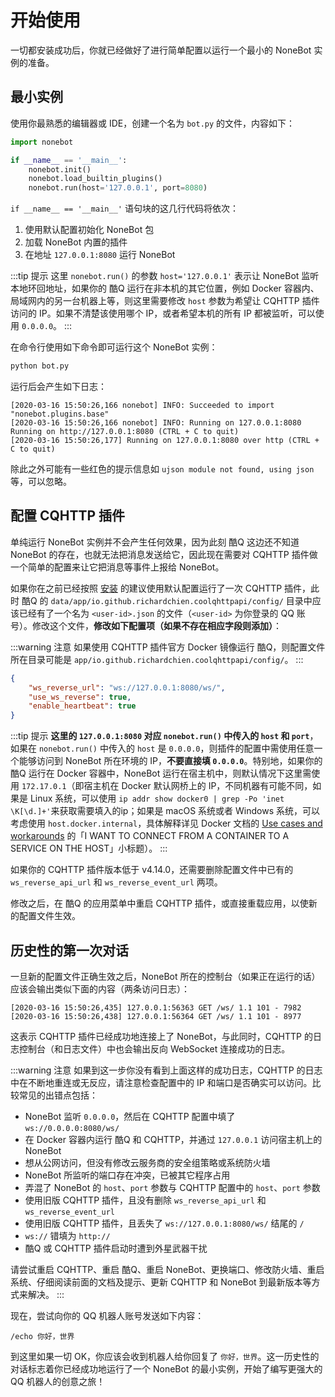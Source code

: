 # 开始使用

一切都安装成功后，你就已经做好了进行简单配置以运行一个最小的 NoneBot 实例的准备。

## 最小实例

使用你最熟悉的编辑器或 IDE，创建一个名为 `bot.py` 的文件，内容如下：

```python
import nonebot

if __name__ == '__main__':
    nonebot.init()
    nonebot.load_builtin_plugins()
    nonebot.run(host='127.0.0.1', port=8080)
```

`if __name__ == '__main__'` 语句块的这几行代码将依次：

1. 使用默认配置初始化 NoneBot 包
2. 加载 NoneBot 内置的插件
3. 在地址 `127.0.0.1:8080` 运行 NoneBot

:::tip 提示
这里 `nonebot.run()` 的参数 `host='127.0.0.1'` 表示让 NoneBot 监听本地环回地址，如果你的 酷Q 运行在非本机的其它位置，例如 Docker 容器内、局域网内的另一台机器上等，则这里需要修改 `host` 参数为希望让 CQHTTP 插件访问的 IP。如果不清楚该使用哪个 IP，或者希望本机的所有 IP 都被监听，可以使用 `0.0.0.0`。
:::

在命令行使用如下命令即可运行这个 NoneBot 实例：

```bash
python bot.py
```

运行后会产生如下日志：

```
[2020-03-16 15:50:26,166 nonebot] INFO: Succeeded to import "nonebot.plugins.base"
[2020-03-16 15:50:26,166 nonebot] INFO: Running on 127.0.0.1:8080
Running on http://127.0.0.1:8080 (CTRL + C to quit)
[2020-03-16 15:50:26,177] Running on 127.0.0.1:8080 over http (CTRL + C to quit)
```

除此之外可能有一些红色的提示信息如 `ujson module not found, using json` 等，可以忽略。

## 配置 CQHTTP 插件

单纯运行 NoneBot 实例并不会产生任何效果，因为此刻 酷Q 这边还不知道 NoneBot 的存在，也就无法把消息发送给它，因此现在需要对 CQHTTP 插件做一个简单的配置来让它把消息等事件上报给 NoneBot。

如果你在之前已经按照 [安装](/guide/installation.md) 的建议使用默认配置运行了一次 CQHTTP 插件，此时 酷Q 的 `data/app/io.github.richardchien.coolqhttpapi/config/` 目录中应该已经有了一个名为 `<user-id>.json` 的文件（`<user-id>` 为你登录的 QQ 账号）。修改这个文件，**修改如下配置项（如果不存在相应字段则添加）**：

:::warning 注意
如果使用 CQHTTP 插件官方 Docker 镜像运行 酷Q，则配置文件所在目录可能是 `app/io.github.richardchien.coolqhttpapi/config/`。
:::

```json
{
    "ws_reverse_url": "ws://127.0.0.1:8080/ws/",
    "use_ws_reverse": true,
    "enable_heartbeat": true
}
```

:::tip 提示
**这里的 `127.0.0.1:8080` 对应 `nonebot.run()` 中传入的 `host` 和 `port`**，如果在 `nonebot.run()` 中传入的 `host` 是 `0.0.0.0`，则插件的配置中需使用任意一个能够访问到 NoneBot 所在环境的 IP，**不要直接填 `0.0.0.0`**。特别地，如果你的 酷Q 运行在 Docker 容器中，NoneBot 运行在宿主机中，则默认情况下这里需使用 `172.17.0.1`（即宿主机在 Docker 默认网桥上的 IP，不同机器有可能不同，如果是 Linux 系统，可以使用 `ip addr show docker0 | grep -Po 'inet \K[\d.]+'`来获取需要填入的ip；如果是 macOS 系统或者 Windows 系统，可以考虑使用 `host.docker.internal`，具体解释详见 Docker 文档的 [Use cases and workarounds](https://docs.docker.com/docker-for-mac/networking/#use-cases-and-workarounds) 的「I WANT TO CONNECT FROM A CONTAINER TO A SERVICE ON THE HOST」小标题）。
:::

如果你的 CQHTTP 插件版本低于 v4.14.0，还需要删除配置文件中已有的 `ws_reverse_api_url` 和 `ws_reverse_event_url` 两项。

修改之后，在 酷Q 的应用菜单中重启 CQHTTP 插件，或直接重载应用，以使新的配置文件生效。

## 历史性的第一次对话

一旦新的配置文件正确生效之后，NoneBot 所在的控制台（如果正在运行的话）应该会输出类似下面的内容（两条访问日志）：

```
[2020-03-16 15:50:26,435] 127.0.0.1:56363 GET /ws/ 1.1 101 - 7982
[2020-03-16 15:50:26,438] 127.0.0.1:56364 GET /ws/ 1.1 101 - 8977
```

这表示 CQHTTP 插件已经成功地连接上了 NoneBot，与此同时，CQHTTP 的日志控制台（和日志文件）中也会输出反向 WebSocket 连接成功的日志。

:::warning 注意
如果到这一步你没有看到上面这样的成功日志，CQHTTP 的日志中在不断地重连或无反应，请注意检查配置中的 IP 和端口是否确实可以访问。比较常见的出错点包括：

- NoneBot 监听 `0.0.0.0`，然后在 CQHTTP 配置中填了 `ws://0.0.0.0:8080/ws/`
- 在 Docker 容器内运行 酷Q 和 CQHTTP，并通过 `127.0.0.1` 访问宿主机上的 NoneBot
- 想从公网访问，但没有修改云服务商的安全组策略或系统防火墙
- NoneBot 所监听的端口存在冲突，已被其它程序占用
- 弄混了 NoneBot 的 `host`、`port` 参数与 CQHTTP 配置中的 `host`、`port` 参数
- 使用旧版 CQHTTP 插件，且没有删除 `ws_reverse_api_url` 和 `ws_reverse_event_url`
- 使用旧版 CQHTTP 插件，且丢失了 `ws://127.0.0.1:8080/ws/` 结尾的 `/`
- `ws://` 错填为 `http://`
- 酷Q 或 CQHTTP 插件启动时遭到外星武器干扰

请尝试重启 CQHTTP、重启 酷Q、重启 NoneBot、更换端口、修改防火墙、重启系统、仔细阅读前面的文档及提示、更新 CQHTTP 和 NoneBot 到最新版本等方式来解决。
:::

现在，尝试向你的 QQ 机器人账号发送如下内容：

```
/echo 你好，世界
```

到这里如果一切 OK，你应该会收到机器人给你回复了 `你好，世界`。这一历史性的对话标志着你已经成功地运行了一个 NoneBot 的最小实例，开始了编写更强大的 QQ 机器人的创意之旅！
